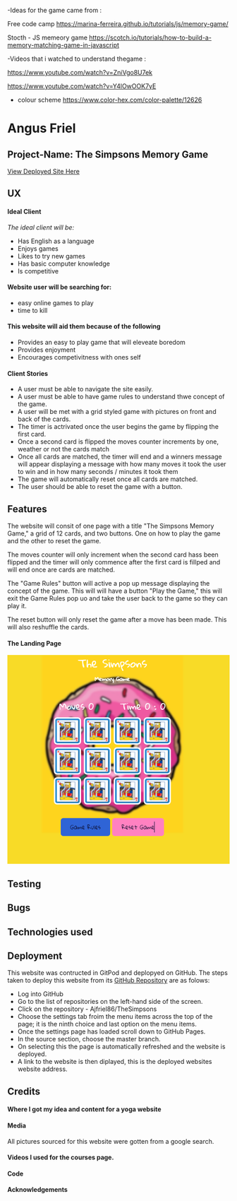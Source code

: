 
-Ideas for the game came from :

Free code camp 
https://marina-ferreira.github.io/tutorials/js/memory-game/

Stocth - JS memeory game
https://scotch.io/tutorials/how-to-build-a-memory-matching-game-in-javascript

-Videos that i watched to understand thegame : 

https://www.youtube.com/watch?v=ZniVgo8U7ek

https://www.youtube.com/watch?v=Y4lOwOOK7yE

- colour scheme
https://www.color-hex.com/color-palette/12626

# Angus Friel

## Project-Name: The Simpsons Memory Game

[View Deployed Site Here](https://ajfriel86.github.io/TheSimpsons)


## UX

#### Ideal Client
_The ideal client will be:_

* Has English as a language
* Enjoys games
* Likes to try new games
* Has basic computer knowledge 
* Is competitive 

#### Website user will be searching for:

* easy online games to play
* time to kill

#### This website will aid them because of the following

* Provides an easy to play game that will eleveate boredom
* Provides enjoyment
* Encourages competivitness with ones self

#### Client Stories

* A user must be able to navigate the site easily.
* A user must be able to have game rules to understand thwe concept of the game.
* A user will be met with a grid styled game with pictures on front and back of the cards. 
* The timer is actrivated once the user begins the game by flipping the first card.
* Once a second card is flipped the moves counter increments by one, weather or not the cards match
* Once all cards are matched, the timer will end and a winners message will appear displaying a message with how many moves it took the user to win and in how many seconds / minutes it took them
* The game will automatically reset once all cards are matched. 
* The user should be able to reset the game with a button.
  
## Features
The website will consit of one page with a title "The Simpsons Memory Game," a grid of 12 cards, and two buttons. One on how to play the game and the other to reset the game.

The moves counter will only increment when the second card hass been flipped and the timer will only commence after the first card is fillped and will end once are cards are matched. 

The "Game Rules" button will active a pop up message displaying the concept of the game. This will will have a button "Play the Game," this will exit the Game Rules pop uo and take the user back to the game so they can play it. 

The reset button will only reset the game after a move has been made. This will also reshuffle the cards.

#### The Landing Page

![Landing Page](./assets/readme_images/game.png)

## Testing


## Bugs


## Technologies used



## Deployment

This website was contructed in GitPod and deplopyed on GitHub. The steps taken to deploy this website from its [GitHub Repository](https://github.com/Ajfriel86/TheSimpsons) are as folows: 

* Log into GitHub
* Go to the list of repositories on the left-hand side of the screen.
* Click on the repository - Ajfriel86/TheSimpsons
* Choose the settings tab froim the menu items across the top of the page; it is the ninth choice and last option on the menu items.
* Once the settings page has loaded scroll down to GitHub Pages.
* In the source section, choose the master branch.
* On selecting this the page is automatically refreshed and the website is deployed.
* A link to the website is then diplayed, this is the deployed websites website address.    

## Credits

#### Where I got my idea and content for a yoga website



#### Media

All pictures sourced for this website were gotten from a google search.

#### Videos I used for the courses page.



#### Code

#### Acknowledgements


